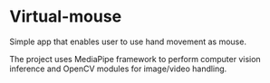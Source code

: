 # Virtual-mouse
Simple app that enables user to use hand movement as mouse.

The project uses MediaPipe framework to perform computer vision inference and OpenCV modules for image/video handling.